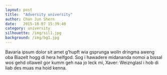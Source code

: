 ```yaml
---
layout: post
title:  "Adversity university"
author: Chan Jun Shern
date:   2015-10-07 15:39:40
category: university
silhouette: /img/sil1.jpg
background: /img/bg1.jpg
---
```


Bavaria ipsum dolor sit amet g’hupft wia gsprunga wolln dringma aweng oba Biazelt hogg di hera helfgod. Sog i hawadere midananda nomoi a bissal wos gehd ollaweil gor kumm geh naa jo leck mi, Xaver: Weiznglasl i hob di liab des muas ma hoid kenna.
